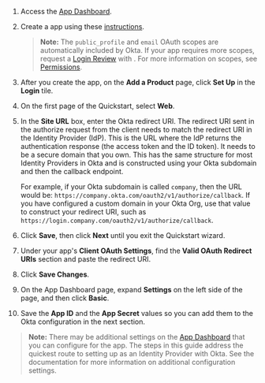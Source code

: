 1. Access the [<StackSelector snippet="idp" noSelector inline /> App Dashboard](https://developers.facebook.com/apps).

2. Create a <StackSelector snippet="idp" noSelector inline /> app using these [instructions](https://developers.facebook.com/docs/apps/register).

    > **Note:** The `public_profile` and `email` OAuth scopes are automatically included by Okta. If your app requires more scopes, request a [Login Review](https://developers.facebook.com/docs/facebook-login/review) with <StackSelector snippet="idp" noSelector inline />. For more information on <StackSelector snippet="idp" noSelector inline /> scopes, see [Permissions](https://developers.facebook.com/docs/facebook-login/permissions).

3. After you create the app, on the **Add a Product** page, click **Set Up** in the **<StackSelector snippet="idp" noSelector inline /> Login** tile.

4. On the first page of the Quickstart, select **Web**.

5. In the **Site URL** box, enter the Okta redirect URI. The redirect URI sent in the authorize request from the client needs to match the redirect URI in the Identity Provider (IdP). This is the URL where the IdP returns the authentication response (the access token and the ID token). It needs to be a secure domain that you own. This has the same structure for most Identity Providers in Okta and is constructed using your Okta subdomain and then the callback endpoint.

    For example, if your Okta subdomain is called `company`, then the URL would be: `https://company.okta.com/oauth2/v1/authorize/callback`. If you have configured a custom domain in your Okta Org, use that value to construct your redirect URI, such as `https://login.company.com/oauth2/v1/authorize/callback`.

6. Click **Save**, then click **Next** until you exit the Quickstart wizard.

7. Under your app's **Client OAuth Settings**, find the **Valid OAuth Redirect URIs** section and paste the redirect URI.

8. Click **Save Changes**.

9. On the App Dashboard page, expand **Settings** on the left side of the page, and then click **Basic**.

10. Save the **App ID** and the **App Secret** values so you can add them to the Okta configuration in the next section.

> **Note:** There may be additional settings on the [<StackSelector snippet="idp" noSelector inline /> App Dashboard](https://developers.facebook.com/apps) that you can configure for the app. The steps in this guide address the quickest route to setting up <StackSelector snippet="idp" noSelector inline /> as an Identity Provider with Okta. See the <StackSelector snippet="idp" noSelector inline /> documentation for more information on additional configuration settings.
